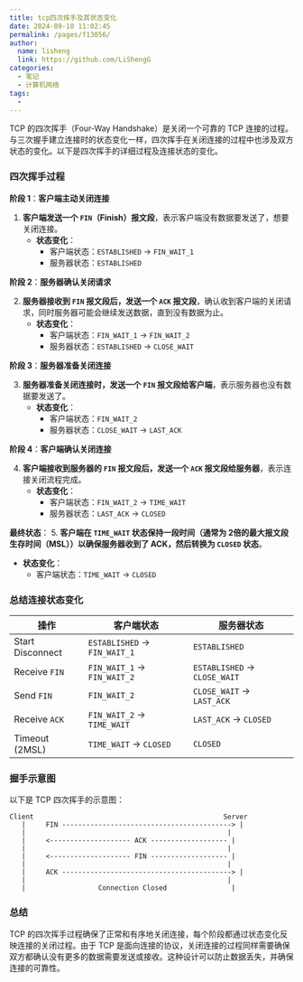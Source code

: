 ```yaml
---
title: tcp四次挥手及其状态变化
date: 2024-09-10 11:02:45
permalink: /pages/f13056/
author: 
  name: lisheng
  link: https://github.com/LiShengG
categories: 
  - 笔记
  - 计算机网络
tags: 
  - 
---
```

TCP 的四次挥手（Four-Way Handshake）是关闭一个可靠的 TCP 连接的过程。与三次握手建立连接时的状态变化一样，四次挥手在关闭连接的过程中也涉及双方状态的变化。以下是四次挥手的详细过程及连接状态的变化。

### 四次挥手过程

**阶段 1**：**客户端主动关闭连接**

1. **客户端发送一个 `FIN`（Finish）报文段**，表示客户端没有数据要发送了，想要关闭连接。
   - **状态变化**：
     - 客户端状态：`ESTABLISHED` → `FIN_WAIT_1`
     - 服务器状态：`ESTABLISHED`

**阶段 2**：**服务器确认关闭请求**

2. **服务器接收到 `FIN` 报文段后，发送一个 `ACK` 报文段**，确认收到客户端的关闭请求，同时服务器可能会继续发送数据，直到没有数据为止。
   - **状态变化**：
     - 客户端状态：`FIN_WAIT_1` → `FIN_WAIT_2`
     - 服务器状态：`ESTABLISHED` → `CLOSE_WAIT`

**阶段 3**：**服务器准备关闭连接**

3. **服务器准备关闭连接时，发送一个 `FIN` 报文段给客户端**，表示服务器也没有数据要发送了。
   - **状态变化**：
     - 客户端状态：`FIN_WAIT_2`
     - 服务器状态：`CLOSE_WAIT` → `LAST_ACK`

**阶段 4**：**客户端确认关闭连接**

4. **客户端接收到服务器的 `FIN` 报文段后，发送一个 `ACK` 报文段给服务器**，表示连接关闭流程完成。
   - **状态变化**：
     - 客户端状态：`FIN_WAIT_2` → `TIME_WAIT`
     - 服务器状态：`LAST_ACK` → `CLOSED`

**最终状态**：
5. **客户端在 `TIME_WAIT` 状态保持一段时间（通常为 2倍的最大报文段生存时间（MSL））以确保服务器收到了 ACK，然后转换为 `CLOSED` 状态**。
   - **状态变化**：
     - 客户端状态：`TIME_WAIT` → `CLOSED`

### 总结连接状态变化

| 操作             | 客户端状态                   | 服务器状态                   |
| ---------------- | ---------------------------- | ---------------------------- |
| Start Disconnect | `ESTABLISHED` → `FIN_WAIT_1` | `ESTABLISHED`                |
| Receive `FIN`    | `FIN_WAIT_1` → `FIN_WAIT_2`  | `ESTABLISHED` → `CLOSE_WAIT` |
| Send `FIN`       | `FIN_WAIT_2`                 | `CLOSE_WAIT` → `LAST_ACK`    |
| Receive `ACK`    | `FIN_WAIT_2` → `TIME_WAIT`   | `LAST_ACK` → `CLOSED`        |
| Timeout (2MSL)   | `TIME_WAIT` → `CLOSED`       | `CLOSED`                     |

### 握手示意图

以下是 TCP 四次挥手的示意图：

```
Client                                               Server
   |     FIN ------------------------------------------> |
   |                                                  |
   |     <-------------------- ACK ------------------- |
   |                                                  |
   |     <-------------------- FIN ------------------- |
   |                                                  |
   |     ACK ------------------------------------------> |
   |                                                  |
   |                  Connection Closed                |
```

### 总结

TCP 的四次挥手过程确保了正常和有序地关闭连接，每个阶段都通过状态变化反映连接的关闭过程。由于 TCP 是面向连接的协议，关闭连接的过程同样需要确保双方都确认没有更多的数据需要发送或接收。这种设计可以防止数据丢失，并确保连接的可靠性。
